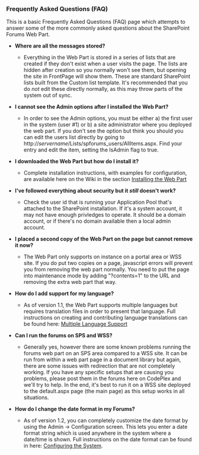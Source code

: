 ### Frequently Asked Questions (FAQ)
This is a basic Frequently Asked Questions (FAQ) page which attempts to answer some of the more commonly asked questions about the SharePoint Forums Web Part.

* **Where are all the messages stored?**
	* Everything in the Web Part is stored in a series of lists that are created if they don't exist when a user visits the page. The lists are hidden after creation so you normally won't see them, but opening the site in FrontPage will show them. These are standard SharePoint lists built from the Custom list template. It's recommended that you do _not_ edit these directly normally, as this may throw parts of the system out of sync.

* **I cannot see the Admin options after I installed the Web Part?**
	* In order to see the Admin options, you must be either a) the first user in the system (user #1) or b) a site administrator where you deployed the web part. If you don't see the option but think you should you can edit the users list directly by going to http://_servername_/Lists/spforums_users/AllItems.aspx. Find your entry and edit the item, setting the IsAdmin flag to true.

* **I downloaded the Web Part but how do I install it?**
	* Complete installation instructions, with examples for configuration, are available here on the Wiki in the section [Installing the Web Part](Installing-the-Web-Part)

* **I've followed everything about security but it _still_ doesn't work?**
	* Check the user id that is running your Application Pool that's attached to the SharePoint installation. If it's a system account, it may not have enough privledges to operate. It should be a domain account, or if there's no domain available then a local admin account.

* **I placed a second copy of the Web Part on the page but cannot remove it now?**
	* The Web Part only supports on instance on a portal area or WSS site. If you do put two copies on a page, javascript errors will prevent you from removing the web part normally. You need to put the page into maintenance mode by adding "?contents=1" to the URL and removing the extra web part that way.

* **How do I add support for my language?**
	* As of version 1.1, the Web Part supports multiple languages but requires translation files in order to present that language. Full instructions on creating and contributing language translations can be found here: [Multiple Language Support](Multiple-Language-Support)

* **Can I run the forums on SPS and WSS?**
	* Generally yes, however there are some known problems running the forums web part on an SPS area compared to a WSS site. It can be run from within a web part page in a document library but again, there are some issues with redirection that are not completely working. If you have any specific setups that are causing you problems, please post them in the forums here on CodePlex and we'll try to help. In the end, it's best to run it on a WSS site deployed to the default.aspx page (the main page) as this setup works in all situations.

* **How do I change the date format in my Forums?**
	* As of version 1.2, you can completely customize the date format by using the Admin -> Configuration screen. This lets you enter a date format string which is used anywhere in the system where a date/time is shown. Full instructions on the date format can be found in here: [Configuring the System](Configuring-the-System).